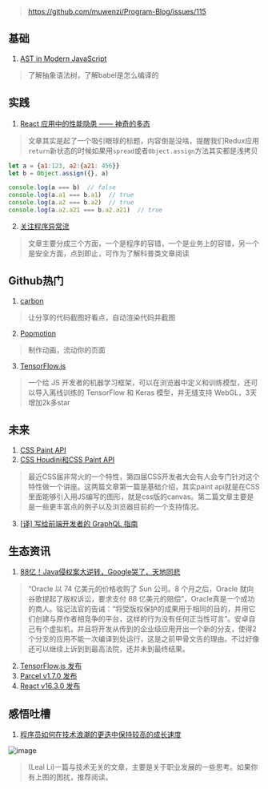 > https://github.com/muwenzi/Program-Blog/issues/115

## 基础
1. [AST in Modern JavaScript](https://zhuanlan.zhihu.com/p/32189701?utm_source=wechat_session&amp;utm_medium=social&amp;from=groupmessage)
> 了解抽象语法树，了解babel是怎么编译的

## 实践
1. [React 应用中的性能隐患 —— 神奇的多态](https://juejin.im/post/5aa5ebe16fb9a028d04314b0?utm_source=gold_browser_extension)
> 文章其实是起了一个吸引眼球的标题，内容倒是没啥，提醒我们Redux应用`return`新状态的时候如果用`spread`或者`Object.assign`方法其实都是浅拷贝
```js
let a = {a1:123, a2:{a21: 456}}
let b = Object.assign({}, a)

console.log(a === b)  // false
console.log(a.a1 === b.a1)  // true
console.log(a.a2 === b.a2)  // true
console.log(a.a2.a21 === b.a2.a21)  // true
```
2. [关注程序异常流](https://juejin.im/post/5ac08bb36fb9a028bf057446?utm_source=gold_browser_extension)
> 文章主要分成三个方面，一个是程序的容错，一个是业务上的容错，另一个是安全方面，点到即止，可作为了解科普类文章阅读

## Github热门
1. [carbon](https://github.com/dawnlabs/carbon)
>让分享的代码截图好看点，自动渲染代码并截图

2. [Popmotion](https://github.com/Popmotion/popmotion)
>制作动画，流动你的页面

3. [TensorFlow.js](https://github.com/tensorflow/tfjs)
>一个给 JS 开发者的机器学习框架，可以在浏览器中定义和训练模型，还可以导入离线训练的 TensorFlow 和 Keras 模型，并无缝支持 WebGL，3天增加2k多star

## 未来
1. [CSS Paint API](https://www.w3cplus.com/css/css-paint-api.html)
2. [CSS Houdini和CSS Paint API](https://www.w3cplus.com/css/say-hello-to-houdini-and-the-css-paint-api.html)
> 最近CSS届非常火的一个特性，第四届CSS开发者大会有人会专门针对这个特性做一个讲座。这两篇文章第一篇是基础介绍，其实paint api就是在CSS里面能够引入用JS编写的图形，就是css版的canvas。第二篇文章主要是是一些更丰富点的例子以及浏览器目前的一个支持情况。
3. [[译] 写给前端开发者的 GraphQL 指南](https://juejin.im/post/5ac09072518825558c479215?utm_source=gold_browser_extension)

## 生态资讯
1. [88亿！Java侵权案大逆转，Google哭了，天地同悲](http://mp.weixin.qq.com/s/yO9gRtmd2cjCx3X51JGiSg)
> “Oracle 以 74 亿美元的价格收购了 Sun 公司。8 个月之后，Oracle 就向谷歌提起了版权诉讼，要求支付 88 亿美元的赔偿”，Oracle真是一个成功的商人。铭记法官的告诫：“将受版权保护的成果用于相同的目的，并用它们创建与原作者相竞争的平台，这样的行为没有任何正当性可言”。安卓自己有个虚拟机，并且将开发从传到的企业级应用开出一个新的分支，使得2个分支的应用不能一次编译到处运行，这是之前甲骨文告的理由。不过好像还可以继续上诉到到最高法院，还并未到最终结果。

2. [TensorFlow.js 发布](https://mp.weixin.qq.com/s/DC1vlb3r-CDUoaxmMqt2sQ)
3. [Parcel v1.7.0 发布](https://mp.weixin.qq.com/s/D8d6tUin7Uucnput6J-FZQ)
4. [React v16.3.0 发布](https://mp.weixin.qq.com/s/h5fmRmWoCP0BMAocCav0yg)

## 感悟吐槽
1. [程序员如何在技术浪潮的更迭中保持较高的成长速度](https://mp.weixin.qq.com/s?__biz=MjM5MTA1MjAxMQ==&mid=2651228137&idx=1&sn=9e07bb64d9f9b3d89c4ce234e3e3cdea&chksm=bd495e6d8a3ed77beee986d17ce4fd81cd82135546e611d33deaa2fd2ff93adced986f89d7d6&scene=38#wechat_redirect)

![image](https://user-images.githubusercontent.com/17696341/38131410-8ce97a08-3439-11e8-8a53-496eef987d07.png)

> (Leal Li)一篇与技术无关的文章，主要是关于职业发展的一些思考。如果你有上图的困扰，推荐阅读。